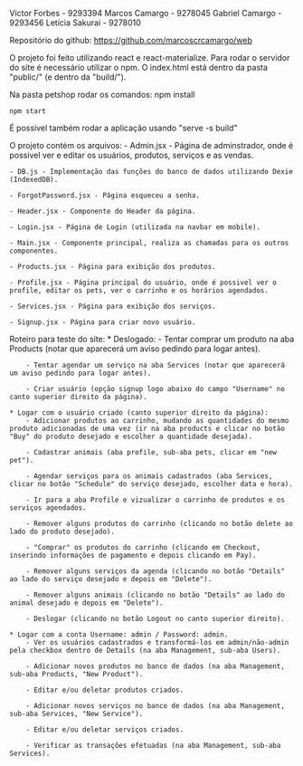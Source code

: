﻿Victor Forbes - 9293394
Marcos Camargo - 9278045
Gabriel Camargo - 9293456
Letícia Sakurai - 9278010

Repositório do github: https://github.com/marcoscrcamargo/web

O projeto foi feito utilizando react e react-materialize. Para rodar o servidor do site é necessário utilizar o npm. O index.html está dentro da pasta "public/" (e dentro da "build/").

Na pasta petshop rodar os comandos:
	npm install

	npm start

É possível também rodar a aplicação usando "serve -s build"

O projeto contém os arquivos:
	- Admin.jsx - Página de adminstrador, onde é possivel ver e editar os usuários, produtos, serviços e as vendas.

	- DB.js - Implementação das funções do banco de dados utilizando Dexie (IndexedDB).

	- ForgotPassword.jsx - Página esqueceu a senha.

	- Header.jsx - Componente do Header da página.

	- Login.jsx - Página de Login (utilizada na navbar em mobile).

	- Main.jsx - Componente principal, realiza as chamadas para os outros componentes.

	- Products.jsx - Página para exibição dos produtos.

	- Profile.jsx - Página principal do usuário, onde é possivel ver o profile, editar os pets, ver o carrinho e os horários agendados.

	- Services.jsx - Página para exibição dos serviços.

	- Signup.jsx - Página para criar novo usuário.

Roteiro para teste do site:
	* Deslogado:
		- Tentar comprar um produto na aba Products (notar que aparecerá um aviso pedindo para logar antes).
		
		- Tentar agendar um serviço na aba Services (notar que aparecerá um aviso pedindo para logar antes).
		
		- Criar usuário (opção signup logo abaixo do campo "Username" no canto superior direito da página).
		
	* Logar com o usuário criado (canto superior direito da página):
		- Adicionar produtos ao carrinho, mudando as quantidades do mesmo produto adicionadas de uma vez (ir na aba products e clicar no botão "Buy" do produto desejado e escolher a quantidade desejada).
		
		- Cadastrar animais (aba profile, sub-aba pets, clicar em "new pet").
		
		- Agendar serviços para os animais cadastrados (aba Services, clicar no botão "Schedule" do serviço desejado, escolher data e hora).
		
		- Ir para a aba Profile e vizualizar o carrinho de produtos e os serviços agendados.
		
		- Remover alguns produtos do carrinho (clicando no botão delete ao lado do produto desejado).
		
		- "Comprar" os produtos do carrinho (clicando em Checkout, inserindo informações de pagamento e depois clicando em Pay).
		
		- Remover alguns serviços da agenda (clicando no botão "Details" ao lado do serviço desejado e depois em "Delete").
		
		- Remover alguns animais (clicando no botão "Details" ao lado do animal desejado e depois em "Delete").
		
		- Deslogar (clicando no botão Logout no canto superior direito).
		
	* Logar com a conta Username: admin / Password: admin.
		- Ver os usuários cadastrados e transformá-los em admin/não-admin pela checkbox dentro de Details (na aba Management, sub-aba Users).
		
		- Adicionar novos produtos no banco de dados (na aba Management, sub-aba Products, "New Product").
		
		- Editar e/ou deletar produtos criados.
		
		- Adicionar novos serviços no banco de dados (na aba Management, sub-aba Services, "New Service").
		
		- Editar e/ou deletar serviços criados.
		
		- Verificar as transações efetuadas (na aba Management, sub-aba Services).
		
